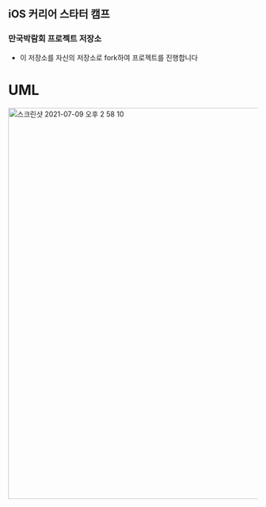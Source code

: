 ## iOS 커리어 스타터 캠프

### 만국박람회 프로젝트 저장소

- 이 저장소를 자신의 저장소로 fork하여 프로젝트를 진행합니다

# UML

<img width="790" alt="스크린샷 2021-07-09 오후 2 58 10" src="https://user-images.githubusercontent.com/79059747/125030435-15463080-e0c6-11eb-9bc7-65614bad31d9.png">

